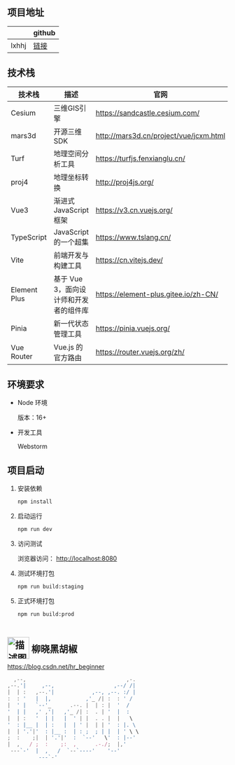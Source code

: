 ## 项目地址

|  | github
| --- | --- 
| lxhhj | [链接](https://github.com/liukun6356/lxhhj-demo)


## 技术栈

| 技术栈 | 描述 | 官网 |
| --- | --- | --- |
| Cesium | 三维GIS引擎 | https://sandcastle.cesium.com/ |
| mars3d | 开源三维SDK | http://mars3d.cn/project/vue/jcxm.html |
| Turf | 地理空间分析工具 | https://turfjs.fenxianglu.cn/ |
| proj4 | 地理坐标转换 | http://proj4js.org/ |
| Vue3 | 渐进式 JavaScript 框架 | https://v3.cn.vuejs.org/ |
| TypeScript | JavaScript 的一个超集 | https://www.tslang.cn/ |
| Vite | 前端开发与构建工具 | https://cn.vitejs.dev/ |
| Element Plus | 基于 Vue 3，面向设计师和开发者的组件库 | https://element-plus.gitee.io/zh-CN/ |
| Pinia | 新一代状态管理工具 | https://pinia.vuejs.org/ |
| Vue Router | Vue.js 的官方路由 | https://router.vuejs.org/zh/ |

## 环境要求

- Node 环境

  版本：16+
- 开发工具

  Webstorm

## 项目启动

1. 安装依赖

    ```bash
    npm install
    ```
2. 启动运行

    ```bash
    npm run dev
    ```
3. 访问测试

   浏览器访问： [http://localhost:8080](http://localhost:8080)
4. 测试环境打包

    ```bash
    npm run build:staging
    ```
5. 正式环境打包

    ```bash
    npm run build:prod
    ```

##  <img src="https://profile-avatar.csdnimg.cn/0b75e2e590014770956b95dd23ef9a41_hr_beginner.jpg!1" width="50" height="50" alt="描述图片的文字" style="position:relative;top:15px"> 柳晓黑胡椒
https://blog.csdn.net/hr_beginner

```javascript                                                                              
  ,--,                                ,-.  
,--.'|     ,--,                   ,--/ /|  
|  | :   ,--.'|            ,--, ,--. :/ |  
:  : '   |  |,           ,'_ /| :  : ' /   
|  ' |   `--'_      .--. |  | : |  '  /    
'  | |   ,' ,'|   ,'_ /| :  . | '  |  :    
|  | :   '  | |   |  ' | |  . . |  |   \   
'  : |__ |  | :   |  | ' |  | | '  : |. \  
|  | '.'|'  : |__ :  | : ;  ; | |  | ' \ \ 
;  :    ;|  | '.'|'  :  `--'   \'  : |--'  
|  ,   / ;  :    ;:  ,      .-./;  |,'     
 ---`-'  |  ,   /  `--`----'    '--'       
          ---`-'                                                                
```

